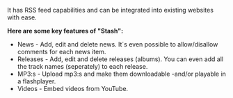 It has RSS feed capabilities and can be integrated into existing websites with ease.


**Here are some key features of "Stash":**

  * News - Add, edit and delete news. It´s even possible to allow/disallow comments for each news item.
  * Releases - Add, edit and delete releases (albums). You can even add all the track names (seperately) to each release.
  * MP3:s - Upload mp3:s and make them downloadable -and/or playable in a flashplayer.
  * Videos - Embed videos from YouTube.